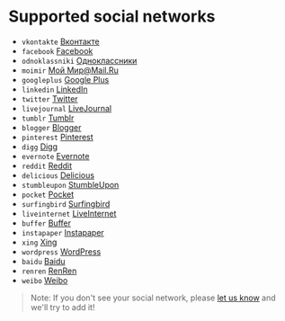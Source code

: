 # Supported social networks

- `vkontakte` [Вконтакте](http://vk.com)
- `facebook` [Facebook](http://facebook.com)
- `odnoklassniki` [Одноклассники](http://ok.ru)
- `moimir` [Мой Мир@Mail.Ru](http://my.mail.ru)
- `googleplus` [Google Plus](http://plus.google.com)
- `linkedin` [LinkedIn](http://linkedin.com)
- `twitter` [Twitter](http://twitter.com)
- `livejournal` [LiveJournal](http://livejournal.com)
- `tumblr` [Tumblr](http://tumblr.com)
- `blogger` [Blogger](http://blogger.com)
- `pinterest` [Pinterest](http://pinterest.com)
- `digg` [Digg](http://digg.com)
- `evernote` [Evernote](http://evernote.com)
- `reddit` [Reddit](http://reddit.com)
- `delicious` [Delicious](http://www.delicious.com)
- `stumbleupon` [StumbleUpon](http://www.stumbleupon.com)
- `pocket` [Pocket](https://getpocket.com)
- `surfingbird` [Surfingbird](http://surfingbird.ru)
- `liveinternet` [LiveInternet](http://liveinternet.ru)
- `buffer` [Buffer](http://buffer.com)
- `instapaper` [Instapaper](http://www.instapaper.com)
- `xing` [Xing](http://www.xing.com)
- `wordpress` [WordPress](http://www.wordpress.com)
- `baidu` [Baidu](http://www.baidu.com)
- `renren` [RenRen](http://www.renren.com)
- `weibo` [Weibo](http://www.weibo.com)

> Note: If you don't see your social network, please [let us know](https://github.com/koddr/goodshare.js/issues/new) and we'll try to add it!